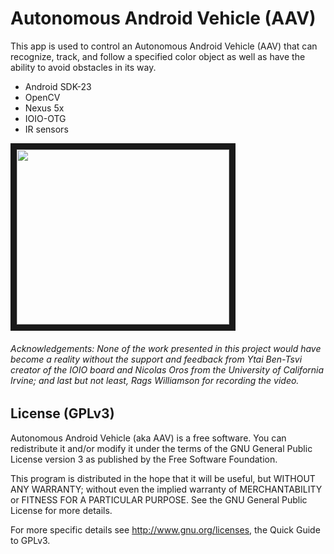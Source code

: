 Autonomous Android Vehicle (AAV)
=========

This app is used to control an Autonomous Android Vehicle (AAV) that can recognize, track, and follow a specified color object as well as have the ability to avoid obstacles in its way.

+ Android SDK-23
+ OpenCV
+ Nexus 5x
+ IOIO-OTG
+ IR sensors

<a href="http://www.youtube.com/watch?feature=player_embedded&v=ihmyHNJodvQ" target="_blank"><img src="http://img.youtube.com/vi/ihmyHNJodvQ/0.jpg" 
alt="" width="340" height="280" border="10" /></a>

###### Acknowledgements: None of the work presented in this project would have become a reality without the support and feedback from Ytai Ben-Tsvi creator of the IOIO board and Nicolas Oros from the University of California Irvine; and last but not least, Rags Williamson for recording the video.

License (GPLv3)
------
Autonomous Android Vehicle (aka AAV) is a free software. You can redistribute it and/or modify it under the terms of the GNU General Public License version 3 as published by the Free Software Foundation.

This program is distributed in the hope that it will be useful, but WITHOUT ANY WARRANTY; without even the implied warranty of MERCHANTABILITY or FITNESS FOR A PARTICULAR PURPOSE. See the GNU General Public License for more details.

For more specific details see http://www.gnu.org/licenses, the Quick Guide to GPLv3.
